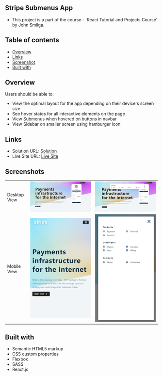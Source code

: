 ## Stripe Submenus App

- This project is a part of the course - 'React Tutorial and Projects Course' by John Smilga.

## Table of contents

- [Overview](#overview)
- [Links](#links)
- [Screenshot](#screenshot)
- [Built with](#built-with)

## Overview

Users should be able to:

- View the optimal layout for the app depending on their device's screen size
- See hover states for all interactive elements on the page
- View Submenus when hovered on buttons in navbar
- View Sidebar on smaller screen using hamburger icon

## Links

- Solution URL: [Solution]()
- Live Site URL: [Live Site]()

## Screenshots

|              |                                |                                |
| :----------- | :----------------------------: | :----------------------------: |
| Desktop View | ![](./src/images/Capture1.PNG) | ![](./src/images/Capture2.PNG) |
| Mobile View  | ![](./src/images/Capture3.PNG) | ![](./src/images/Capture4.PNG) |

## Built with

- Semantic HTML5 markup
- CSS custom properties
- Flexbox
- SASS
- React.js
